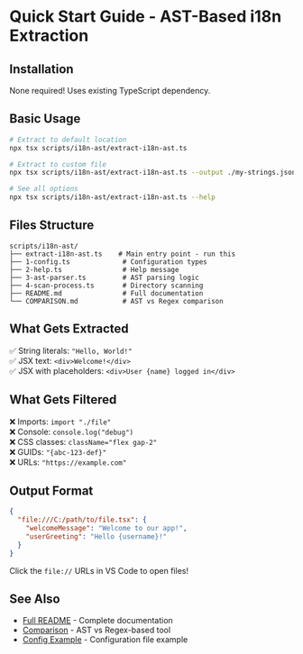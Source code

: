 # Quick Start Guide - AST-Based i18n Extraction

## Installation
None required! Uses existing TypeScript dependency.

## Basic Usage

```bash
# Extract to default location
npx tsx scripts/i18n-ast/extract-i18n-ast.ts

# Extract to custom file
npx tsx scripts/i18n-ast/extract-i18n-ast.ts --output ./my-strings.json

# See all options
npx tsx scripts/i18n-ast/extract-i18n-ast.ts --help
```

## Files Structure

```
scripts/i18n-ast/
├── extract-i18n-ast.ts    # Main entry point - run this
├── 1-config.ts             # Configuration types
├── 2-help.ts               # Help message
├── 3-ast-parser.ts         # AST parsing logic
├── 4-scan-process.ts       # Directory scanning
├── README.md               # Full documentation
└── COMPARISON.md           # AST vs Regex comparison
```

## What Gets Extracted

✅ String literals: `"Hello, World!"`  
✅ JSX text: `<div>Welcome!</div>`  
✅ JSX with placeholders: `<div>User {name} logged in</div>`

## What Gets Filtered

❌ Imports: `import "./file"`  
❌ Console: `console.log("debug")`  
❌ CSS classes: `className="flex gap-2"`  
❌ GUIDs: `"{abc-123-def}"`  
❌ URLs: `"https://example.com"`

## Output Format

```json
{
  "file:///C:/path/to/file.tsx": {
    "welcomeMessage": "Welcome to our app!",
    "userGreeting": "Hello {username}!"
  }
}
```

Click the `file://` URLs in VS Code to open files!

## See Also

- [Full README](./README.md) - Complete documentation
- [Comparison](./COMPARISON.md) - AST vs Regex-based tool
- [Config Example](../../extract-i18n-config.example.json) - Configuration file example
